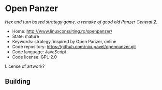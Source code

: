 # Open Panzer

_Hex and turn based strategy game, a remake of good old Panzer General 2._

- Home: http://www.linuxconsulting.ro/openpanzer/
- State: mature
- Keywords: strategy, inspired by Open Panzer, online
- Code repository: https://github.com/nicupavel/openpanzer.git
- Code language: JavaScript
- Code license: GPL-2.0

License of artwork?

## Building

